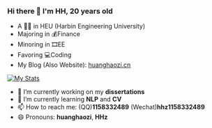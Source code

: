 ### Hi there 👋  I'm HH, 20 years old
- A 👨‍🎓 in HEU (Harbin Engineering University)
- Majoring in 💰Finance 
- Minoring in 🎞EE
- Favoring 💻Coding
- My Blog (Also Website): [huanghaozi.cn](https://huanghaozi.cn)

[![My Stats](https://github-readme-stats.vercel.app/api?username=huanghaozi)]()

- 🔭 I’m currently working on my **dissertations**
- 🌱 I’m currently learning **NLP** and **CV**
- 📫 How to reach me: (QQ)**1158332489**  (Wechat)**hhz1158332489**
- 😄 Pronouns: **huanghaozi**, **HHz**

